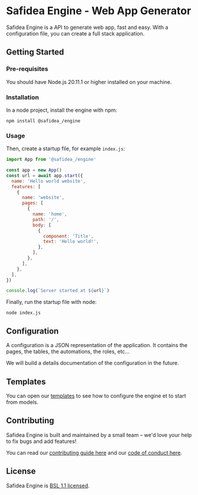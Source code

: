 # Safidea Engine - Web App Generator

Safidea Engine is a API to generate web app, fast and easy. With a configuration file, you can create a full stack application.

## Getting Started

### Pre-requisites

You should have Node.js 20.11.1 or higher installed on your machine.

### Installation

In a node project, install the engine with npm:

```
npm install @safidea_/engine
```

### Usage

Then, create a startup file, for example `index.js`:

```js
import App from '@safidea_/engine'

const app = new App()
const url = await app.start({
  name: 'Hello world website',
  features: [
    {
      name: 'website',
      pages: [
        {
          name: 'home',
          path: '/',
          body: [
            {
              component: 'Title',
              text: 'Hello world!',
            },
          ],
        },
      ],
    },
  ],
})

console.log(`Server started at ${url}`)
```

Finally, run the startup file with node:

```
node index.js
```

## Configuration

A configuration is a JSON representation of the application. It contains the pages, the tables, the automations, the roles, etc...

We will build a details documentation of the configuration in the future.

## Templates

You can open our [templates](https://github.com/safidea/templates) to see how to configure the engine et to start from models.

## Contributing

Safidea Engine is built and maintained by a small team – we'd love your help to fix bugs and add features!

You can read our [contributing guide here](https://github.com/safidea/engine/blob/main/docs/CONTRIBUTING.md) and our [code of conduct here](https://github.com/safidea/engine/blob/main/docs/CODE_OF_CONDUCT.md).

## License

Safidea Engine is [BSL 1.1 licensed](https://github.com/safidea/engine/blob/main/LICENSE).
